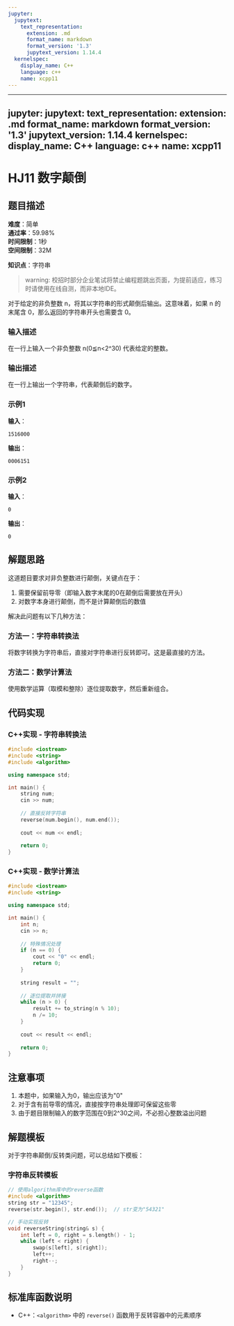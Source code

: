 ```yaml
---
jupyter:
  jupytext:
    text_representation:
      extension: .md
      format_name: markdown
      format_version: '1.3'
      jupytext_version: 1.14.4
  kernelspec:
    display_name: C++
    language: c++
    name: xcpp11
---
```


---
jupyter:
  jupytext:
    text_representation:
      extension: .md
      format_name: markdown
      format_version: '1.3'
      jupytext_version: 1.14.4
  kernelspec:
    display_name: C++
    language: c++
    name: xcpp11
---

# HJ11 数字颠倒

## 题目描述

**难度**：简单  
**通过率**：59.98%  
**时间限制**：1秒  
**空间限制**：32M

**知识点**：字符串

> warning: 校招时部分企业笔试将禁止编程题跳出页面，为提前适应，练习时请使用在线自测，而非本地IDE。

对于给定的非负整数 n，将其以字符串的形式颠倒后输出。这意味着，如果 n 的末尾含 0，那么返回的字符串开头也需要含 0。

### 输入描述

在一行上输入一个非负整数 n(0≦n<2^30) 代表给定的整数。

### 输出描述

在一行上输出一个字符串，代表颠倒后的数字。

### 示例1

**输入**：
```
1516000
```

**输出**：
```
0006151
```

### 示例2

**输入**：
```
0
```

**输出**：
```
0
```

## 解题思路

这道题目要求对非负整数进行颠倒，关键点在于：
1. 需要保留前导零（即输入数字末尾的0在颠倒后需要放在开头）
2. 对数字本身进行颠倒，而不是计算颠倒后的数值

解决此问题有以下几种方法：

### 方法一：字符串转换法

将数字转换为字符串后，直接对字符串进行反转即可。这是最直接的方法。

### 方法二：数学计算法

使用数学运算（取模和整除）逐位提取数字，然后重新组合。

## 代码实现

### C++实现 - 字符串转换法

```cpp
#include <iostream>
#include <string>
#include <algorithm>

using namespace std;

int main() {
    string num;
    cin >> num;
    
    // 直接反转字符串
    reverse(num.begin(), num.end());
    
    cout << num << endl;
    
    return 0;
}
```

### C++实现 - 数学计算法

```cpp
#include <iostream>
#include <string>

using namespace std;

int main() {
    int n;
    cin >> n;
    
    // 特殊情况处理
    if (n == 0) {
        cout << "0" << endl;
        return 0;
    }
    
    string result = "";
    
    // 逐位提取并拼接
    while (n > 0) {
        result += to_string(n % 10);
        n /= 10;
    }
    
    cout << result << endl;
    
    return 0;
}
```

## 注意事项

1. 本题中，如果输入为0，输出应该为"0"
2. 对于含有前导零的情况，直接按字符串处理即可保留这些零
3. 由于题目限制输入的数字范围在0到2^30之间，不必担心整数溢出问题

## 解题模板

对于字符串颠倒/反转类问题，可以总结如下模板：

### 字符串反转模板

```cpp
// 使用algorithm库中的reverse函数
#include <algorithm>
string str = "12345";
reverse(str.begin(), str.end());  // str变为"54321"

// 手动实现反转
void reverseString(string& s) {
    int left = 0, right = s.length() - 1;
    while (left < right) {
        swap(s[left], s[right]);
        left++;
        right--;
    }
}
```

## 标准库函数说明

- C++：`<algorithm>` 中的 `reverse()` 函数用于反转容器中的元素顺序
